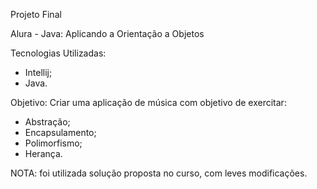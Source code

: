 Projeto Final

Alura - Java: Aplicando a Orientação a Objetos

Tecnologias Utilizadas:

- Intellij;
- Java.

Objetivo: Criar uma aplicação de música com objetivo de exercitar:

- Abstração;
- Encapsulamento;
- Polimorfismo;
- Herança.

NOTA: foi utilizada solução proposta no curso, com leves modificações.
